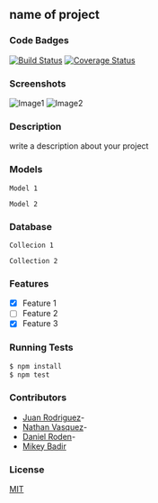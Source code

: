 ## name of project
### Code Badges
[![Build Status](https://travis-ci.org/SuperArtie/fiction-fix.svg?branch=ux)](https://travis-ci.org/SuperArtie/fiction-fix)
[![Coverage Status](https://coveralls.io/repos/SuperArtie/fiction-fix/badge.png)](https://coveralls.io/r/SuperArtie/fiction-fix)

### Screenshots
![Image1](https://raw.githubusercontent.com/nss-cohort-2014-06-07/express-template/master/docs/screenshots/one.jpg)
![Image2](https://raw.githubusercontent.com/nss-cohort-2014-06-07/express-template/master/docs/screenshots/two.jpg)

### Description
write a description about your project

### Models
```
Model 1
```

```
Model 2
```

### Database
```
Collecion 1
```

```
Collection 2
```

### Features
- [x] Feature 1
- [ ] Feature 2
- [x] Feature 3

### Running Tests
```bash
$ npm install
$ npm test
```

### Contributors
- [Juan Rodriguez](https://github.com/chyld)- 
- [Nathan Vasquez](https://github.com/chyld)- 
- [Daniel Roden](https://github.com/chyld)- 
- [Mikey Badir](https://github.com/chyld)

### License
[MIT](LICENSE)

